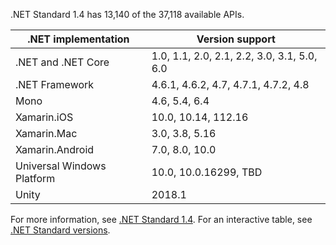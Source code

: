 .NET Standard 1.4 has 13,140 of the 37,118 available APIs.

| .NET implementation         | Version support                             |
|-----------------------------|---------------------------------------------|
| .NET and .NET Core          | 1.0, 1.1, 2.0, 2.1, 2.2, 3.0, 3.1, 5.0, 6.0 |
| .NET Framework              | 4.6.1, 4.6.2, 4.7, 4.7.1, 4.7.2, 4.8        |
| Mono                        | 4.6, 5.4, 6.4                               |
| Xamarin.iOS                 | 10.0, 10.14, 112.16                         |
| Xamarin.Mac                 | 3.0, 3.8, 5.16                              |
| Xamarin.Android             | 7.0, 8.0, 10.0                              |
| Universal Windows Platform  | 10.0, 10.0.16299, TBD                       |
| Unity                       | 2018.1                                      |

For more information, see [.NET Standard 1.4][1.4]. For an interactive table, see [.NET Standard versions](https://dotnet.microsoft.com/platform/dotnet-standard#versions).

[1.4]: https://github.com/dotnet/standard/blob/v2.1.0/docs/versions/netstandard1.4.md
